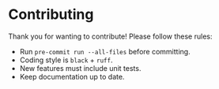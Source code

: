 # Contributing

Thank you for wanting to contribute! Please follow these rules:

- Run `pre-commit run --all-files` before committing.
- Coding style is `black` + `ruff`.
- New features must include unit tests.
- Keep documentation up to date.
